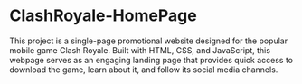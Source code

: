 # ClashRoyale-HomePage
This project is a single-page promotional website designed for the popular mobile game Clash Royale. Built with HTML, CSS, and JavaScript, this webpage serves as an engaging landing page that provides quick access to download the game, learn about it, and follow its social media channels.
